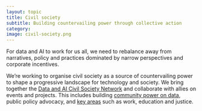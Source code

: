 ```yaml
---
layout: topic
title: Civil society
subtitle: Building countervailing power through collective action
category: 
image: civil-society.png
---
```

For data and AI to work for us all, we need to rebalance away from narratives, policy and practices dominated by narrow perspectives and corporate incentives.

We’re working to organise civil society as a source of countervailing power to shape a progressive landscape for technology and society. We bring together the [Data and AI Civil Society Network](https://data-and-ai-cso-network.org/) and collaborate with allies on events and projects. This includes building [community power on data](https://connectedbydata.org/projects/2023-catalysing-communities), public policy advocacy, and [key areas](https://connectedbydata.org/topics) such as work, education and justice. 